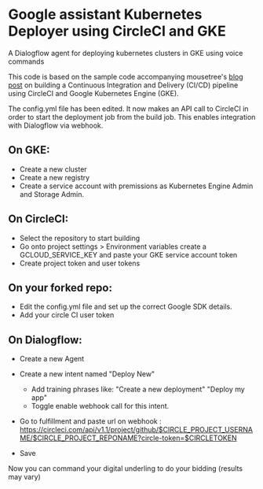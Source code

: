 # Google assistant Kubernetes Deployer using CircleCI and GKE

A Dialogflow agent for deploying kubernetes clusters in GKE using voice commands

This code is based on the sample code accompanying mousetree's [blog post](https://medium.com/@admm/ci-cd-using-circleci-and-google-kubernetes-engine-gke-7ed3a5ad57e) on building a Continuous Integration and Delivery (CI/CD) pipeline using CircleCI and Google
Kubernetes Engine (GKE).

The config.yml file has been edited. It now makes an API call to CircleCI in order to start the deployment job from the build job. 
This enables integration with Dialogflow via webhook. 

## On GKE:
* Create a new cluster 
* Create a new registry
* Create a service account with premissions as Kubernetes Engine Admin and Storage Admin.

## On CircleCI:
* Select the repository to start building
* Go onto project settings > Environment variables create a GCLOUD_SERVICE_KEY and paste your GKE service account token
* Create project token and user tokens 

## On your forked repo:
* Edit the config.yml file and set up the correct Google SDK details.
* Add your circle CI user token

## On Dialogflow:
* Create a new Agent
* Create a new intent named "Deploy New"
    * Add training phrases like: "Create a new deployment" "Deploy my app"
    * Toggle enable webhook call for this intent.

* Go to fulfillment and paste url on webhook : https://circleci.com/api/v1.1/project/github/$CIRCLE_PROJECT_USERNAME/$CIRCLE_PROJECT_REPONAME?circle-token=$CIRCLETOKEN
* Save

Now you can command your digital underling to do your bidding (results may vary)
